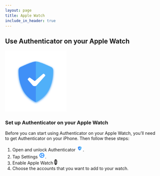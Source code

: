 ```yaml
---
layout: page
title: Apple Watch
include_in_header: true
---
```

## **Use Authenticator on your Apple Watch**

<img src="../assets/appicon.png" width="200">

### Set up Authenticator on your Apple Watch
Before you can start using Authenticator on your Apple Watch, you’ll need to get Authenticator on your iPhone. Then follow these steps:

1. Open and unlock Authenticator <img src="../assets/appicon.png" width="20">.
2. Tap Settings <img src="../assets/settings.png" width="20">.
3. Enable Apple Watch <img src="../assets/AppleWatch.png" width="10">
4. Choose the accounts that you want to add to your watch.


